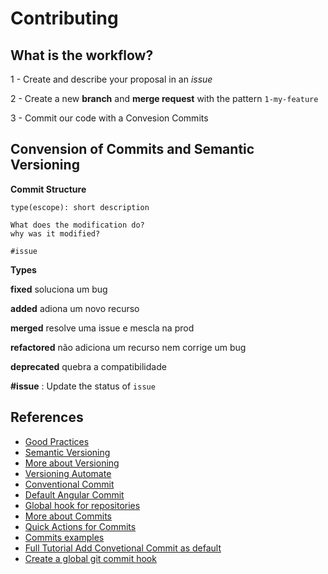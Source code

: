 # Contributing

## What is the workflow?

1 - Create and describe your proposal in an _issue_

2 - Create a new **branch** and **merge request** with the pattern `1-my-feature`

3 - Commit our code with a Convesion Commits

## Convension of Commits and Semantic Versioning

**Commit Structure**

```
type(escope): short description

What does the modification do?
why was it modified?

#issue
```

**Types**

**fixed** soluciona um bug

**added** adiona um novo recurso

**merged** resolve uma issue e mescla na prod

**refactored** não adiciona um recurso nem corrige um bug

**deprecated** quebra a compatibilidade

**#issue** : Update the status of `issue`

## References

- [Good Practices](https://bestpractices.coreinfrastructure.org/pt-BR)
- [Semantic Versioning](https://semver.org/lang/pt-BR/)
- [More about Versioning](http://www.modelcvs.org/versioning/)
- [Versioning Automate](https://bhuwanupadhyay.github.io/2020/04/applying-semantic-versioning-with-git-repository/)
- [Conventional Commit](https://www.conventionalcommits.org/en/v1.0.0-beta.2/#why-use-conventional-commits)
- [Default Angular Commit](https://github.com/angular/angular/blob/22b96b9/CONTRIBUTING.md#-commit-message-guidelines)
- [Global hook for repositories](https://docs.gitlab.com/ce/administration/server_hooks.html#set-a-global-server-hook-for-all-repositories)
- [More about Commits](https://chris.beams.io/posts/git-commit/)
- [Quick Actions for Commits](https://docs.gitlab.com/ee/user/project/quick_actions.html)
- [Commits examples](https://docs.google.com/document/d/1QrDFcIiPjSLDn3EL15IJygNPiHORgU1_OOAqWjiDU5Y/edit#)
- [Full Tutorial Add Convetional Commit as default](https://prahladyeri.com/blog/2019/06/how-to-enforce-conventional-commit-messages-using-git-hooks.html)
- [Create a global git commit hook](https://coderwall.com/p/jp7d5q/create-a-global-git-commit-hook)
